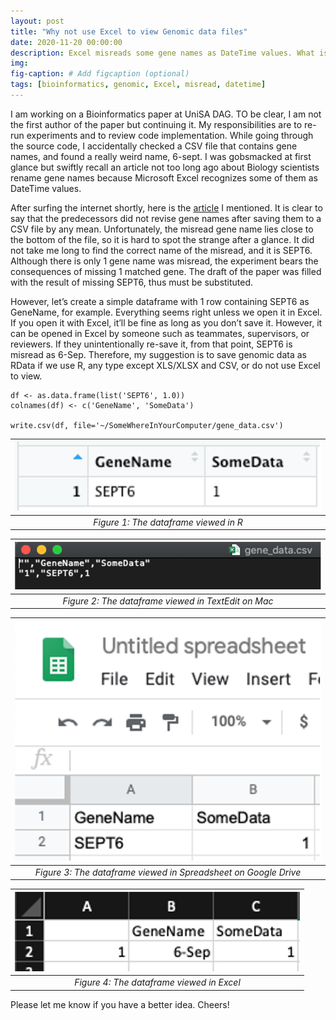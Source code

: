 ```yaml
---
layout: post
title: "Why not use Excel to view Genomic data files"
date: 2020-11-20 00:00:00
description: Excel misreads some gene names as DateTime values. What is the consequence?
img: 
fig-caption: # Add figcaption (optional)
tags: [bioinformatics, genomic, Excel, misread, datetime]
---
```

I am working on a Bioinformatics paper at UniSA DAG. TO be clear, I am not the first author of the paper but continuing it. My responsibilities are to re-run experiments and to review code implementation. While going through the source code, I accidentally checked a CSV file that contains gene names, and found a really weird name, 6-sept. I was gobsmacked at first glance but swiftly recall an article not too long ago about Biology scientists rename gene names because Microsoft Excel recognizes some of them as DateTime values.

After surfing the internet shortly, here is the [article](https://www.theverge.com/2020/8/6/21355674/human-genes-rename-microsoft-excel-misreading-dates?fbclid=IwAR1iEd6eHMrRgvRSKYvTj8s3YeAvvw2exESlzAP0IQ6F8eCMTNPx9bIUduc) I mentioned. It is clear to say that the predecessors did not revise gene names after saving them to a CSV file by any mean. Unfortunately, the misread gene name lies close to the bottom of the file, so it is hard to spot the strange after a glance. It did not take me long to find the correct name of the misread, and it is SEPT6. Although there is only 1 gene name was misread, the experiment bears the consequences of missing 1 matched gene. The draft of the paper was filled with the result of missing SEPT6, thus must be substituted.

However, let’s create a simple dataframe with 1 row containing SEPT6 as GeneName, for example. Everything seems right unless we open it in Excel. If you open it with Excel, it’ll be fine as long as you don’t save it. However, it can be opened in Excel by someone such as teammates, supervisors, or reviewers. If they unintentionally re-save it, from that point, SEPT6 is misread as 6-Sep. Therefore, my suggestion is to save genomic data as RData if we use R, any type except XLS/XLSX and CSV, or do not use Excel to view.

```
df <- as.data.frame(list('SEPT6', 1.0))
colnames(df) <- c('GeneName', 'SomeData')

write.csv(df, file='~/SomeWhereInYourComputer/gene_data.csv')
```

| ![In R](/assets/img/20201120-donot-use-excel-to-view-genomic-data-files/in_R.png) | 
|:--:| 
| *Figure 1: The dataframe viewed in R* |

| ![In TextEdit](/assets/img/20201120-donot-use-excel-to-view-genomic-data-files/in_textedit.png) | 
|:--:| 
| *Figure 2: The dataframe viewed in TextEdit on Mac* |

| ![In SpreadSheet](/assets/img/20201120-donot-use-excel-to-view-genomic-data-files/in_spreadsheet.png) | 
|:--:| 
| *Figure 3: The dataframe viewed in Spreadsheet on Google Drive* |

| ![In Excel](/assets/img/20201120-donot-use-excel-to-view-genomic-data-files/in_Excel.png) | 
|:--:| 
| *Figure 4: The dataframe viewed in Excel* |


Please let me know if you have a better idea. Cheers!